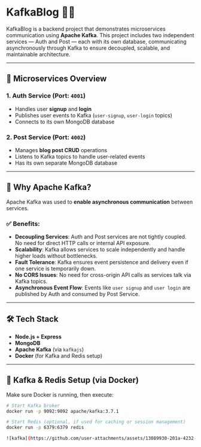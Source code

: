 # KafkaBlog 📝📡

KafkaBlog is a backend project that demonstrates microservices communication using **Apache Kafka**. This project includes two independent services — Auth and Post — each with its own database, communicating asynchronously through Kafka to ensure decoupled, scalable, and maintainable architecture.

---

## 🧩 Microservices Overview

### 1. **Auth Service** (Port: `4001`)
- Handles user **signup** and **login**
- Publishes user events to Kafka (`user-signup`, `user-login` topics)
- Connects to its own MongoDB database

### 2. **Post Service** (Port: `4002`)
- Manages **blog post CRUD** operations
- Listens to Kafka topics to handle user-related events
- Has its own separate MongoDB database

---

## 🚀 Why Apache Kafka?

Apache Kafka was used to **enable asynchronous communication** between services.

### ✅ Benefits:

- **Decoupling Services**: Auth and Post services are not tightly coupled. No need for direct HTTP calls or internal API exposure.
- **Scalability**: Kafka allows services to scale independently and handle higher loads without bottlenecks.
- **Fault Tolerance**: Kafka ensures event persistence and delivery even if one service is temporarily down.
- **No CORS Issues**: No need for cross-origin API calls as services talk via Kafka topics.
- **Asynchronous Event Flow**: Events like `user signup` and `user login` are published by Auth and consumed by Post Service.

---

## 🛠️ Tech Stack

- **Node.js + Express**
- **MongoDB**
- **Apache Kafka** (via `kafkajs`)
- **Docker** (for Kafka and Redis setup)

---

## 🧪 Kafka & Redis Setup (via Docker)

Make sure Docker is running, then execute:

```bash
# Start Kafka broker
docker run -p 9092:9092 apache/kafka:3.7.1

# Start Redis (optional, if used for caching or session management)
docker run -p 6379:6379 redis

![kafka](https://github.com/user-attachments/assets/13089930-201a-4232-b8dc-96ca0d7beac2)

